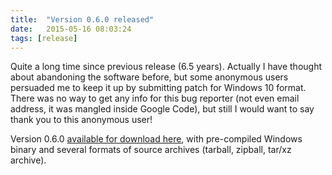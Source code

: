 ```yaml
---
title:  "Version 0.6.0 released"
date:   2015-05-16 08:03:24
tags: [release]
---
```


Quite a long time since previous release (6.5 years). Actually I have thought
about abandoning the software before, but some anonymous users persuaded me
to keep it up by submitting patch for Windows 10 format. There was no way
to get any info for this bug reporter (not even email address, it was
mangled inside Google Code), but still I would want to say thank you to
this anonymous user!

Version 0.6.0 [available for download here][1], with pre-compiled Windows binary
and several formats of source archives (tarball, zipball, tar/xz archive).

[1]: https://github.com/abelcheung/rifiuti2/releases/tag/0.6.0
